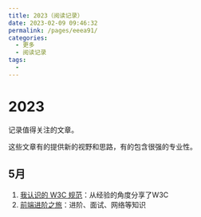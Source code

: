 ```yaml
---
title: 2023（阅读记录）
date: 2023-02-09 09:46:32
permalink: /pages/eeea91/
categories:
  - 更多
  - 阅读记录
tags:
  - 
---
```


# 2023

记录值得关注的文章。

这些文章有的提供新的视野和思路，有的包含很强的专业性。

<!-- more -->

## 5月

1. [我认识的 W3C 规范](https://zhuanlan.zhihu.com/p/425615281)：从经验的角度分享了W3C
2. [前端进阶之旅](https://interview.poetries.top/)：进阶、面试、网络等知识


